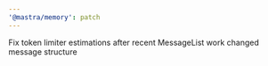 ```yaml
---
'@mastra/memory': patch
---
```


Fix token limiter estimations after recent MessageList work changed message structure
